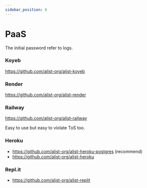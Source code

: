```yaml
---
sidebar_position: 6
---
```


# PaaS

The initial password refer to logs.

### Koyeb
https://github.com/alist-org/alist-koyeb

### Render
https://github.com/alist-org/alist-render

### Railway

https://github.com/alist-org/alist-railway

Easy to use but easy to violate ToS too.

### Heroku

- https://github.com/alist-org/alist-heroku-postgres (recommend)
- https://github.com/alist-org/alist-heroku

### Repl.it
- https://github.com/alist-org/alist-replit